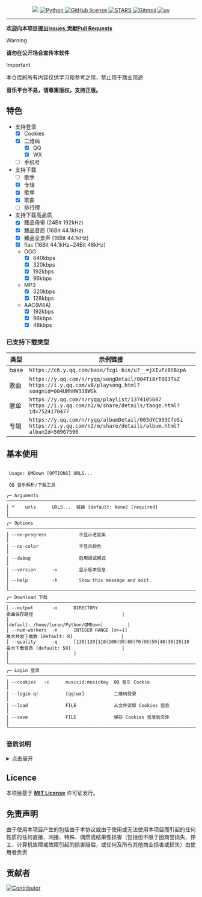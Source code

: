 <div align="center">
    <a>
        <img src="https://socialify.git.ci/luren-dc/QMDown/image?description=1&font=Source%20Code%20Pro&language=1&logo=https%3A%2F%2Fy.qq.com%2Fmediastyle%2Fmod%2Fmobile%2Fimg%2Flogo.svg&name=1&pattern=Overlapping%20Hexagons&theme=Auto"/>
    </a>
    <a href="https://www.python.org">
        <img src="https://img.shields.io/badge/Python-3.10|3.11|3.12-blue" alt="Python"/>
    </a>
    <a href="https://github.com/luren-dc/QMDown?tab=MIT-1-ov-file">
        <img src="https://img.shields.io/github/license/luren-dc/QMDown" alt="GitHub license"/>
    </a>
    <a href="https://github.com/luren-dc/QMDown/stargazers">
        <img src="https://img.shields.io/github/stars/luren-dc/QMDown?color=yellow&label=Github%20Stars" alt="STARS"/>
    </a>
    <a href="https://gitmoji.dev"><img alt="Gitmoji" src="https://img.shields.io/badge/gitmoji-%20😜%20😍-FFDD67?style=flat-square"></a>
    <a href="https://github.com/astral-sh/uv">
      <img src="https://img.shields.io/endpoint?url=https://raw.githubusercontent.com/astral-sh/uv/main/assets/badge/v0.json" alt="uv"/>
    </a>
</div>

---

**欢迎向本项目提出[Issues](https://github.com/luren-dc/QMDown/issues),贡献[Pull Requests](https://github.com/luren-dc/QMDown/pulls)**

> [!WARNING] 
> **请勿在公开场合宣传本软件**

> [!IMPORTANT]
> 本仓库的所有内容仅供学习和参考之用，禁止用于商业用途
>
> **音乐平台不易，请尊重版权，支持正版。**

## 特色

- 支持登录
  - [x] Cookies
  - [x] 二维码
    - [x] QQ
    - [x] WX
  - [ ] 手机号
- 支持下载
  - [ ] 歌手
  - [x] 专辑
  - [x] 歌单
  - [x] 歌曲
  - [ ] 排行榜
- 支持下载高品质
  - [x] 臻品母带 (24Bit 192kHz)
  - [x] 臻品音质 (16Bit 44.1kHz)
  - [x] 臻品全景声 (16Bit 44.1kHz)
  - [x] flac (16Bit 44.1kHz~24Bit 48kHz)
  - OGG
    - [x] 640kbps
    - [x] 320kbps
    - [x] 192kbps
    - [x] 96kbps
  - MP3
    - [x] 320kbps
    - [x] 128kbps
  - AAC(M4A)
    - [x] 192kbps
    - [x] 96kbps
    - [x] 48kbps

### 已支持下载类型

| 类型 | 示例链接                                                                                                                       |
| ---- | ------------------------------------------------------------------------------------------------------------------------------ |
| base | `https://c6.y.qq.com/base/fcgi-bin/u?__=jXIuFz8tBzpA`                                                                          |
| 歌曲 | `https://y.qq.com/n/ryqq/songDetail/004Ti8rT003TaZ` <br/> `https://i.y.qq.com/v8/playsong.html?songmid=004UMhHW33BWSk`         |
| 歌单 | `https://y.qq.com/n/ryqq/playlist/1374105607` <br/> `https://i.y.qq.com/n2/m/share/details/taoge.html?id=7524170477`           |
| 专辑 | `https://y.qq.com/n/ryqq/albumDetail/003dYC933CfoSi` <br/> `https://i.y.qq.com/n2/m/share/details/album.html?albumId=50967596` |

## 基本使用

```console
                                                                                                                    
 Usage: QMDown [OPTIONS] URLS...                                                                                    
                                                                                                                    
 QQ 音乐解析/下载工具                                                                                               
                                                                                                                    
╭─ Arguments ──────────────────────────────────────────────────────────────────────────────────────────────────────╮
│ *    urls      URLS...  链接 [default: None] [required]                                                          │
╰──────────────────────────────────────────────────────────────────────────────────────────────────────────────────╯
╭─ Options ────────────────────────────────────────────────────────────────────────────────────────────────────────╮
│ --no-progress            不显示进度条                                                                            │
│ --no-color               不显示颜色                                                                              │
│ --debug                  启用调试模式                                                                            │
│ --version      -v        显示版本信息                                                                            │
│ --help         -h        Show this message and exit.                                                             │
╰──────────────────────────────────────────────────────────────────────────────────────────────────────────────────╯
╭─ Download 下载 ──────────────────────────────────────────────────────────────────────────────────────────────────╮
│ --output       -o      DIRECTORY                                    歌曲保存路径                                 │
│                                                                     [default: /home/luren/Python/QMDown]         │
│ --num-workers  -n      INTEGER RANGE [x>=1]                         最大并发下载数 [default: 8]                  │
│ --quality      -q      [130|120|110|100|90|80|70|60|50|40|30|20|10  最大下载音质 [default: 50]                   │
│                        ]                                                                                         │
╰──────────────────────────────────────────────────────────────────────────────────────────────────────────────────╯
╭─ Login 登录 ─────────────────────────────────────────────────────────────────────────────────────────────────────╮
│ --cookies   -c      musicid:musickey  QQ 音乐 Cookie                                                             │
│ --login-qr          [qq|wx]           二维码登录                                                                 │
│ --load              FILE              从文件读取 Cookies 信息                                                    │
│ --save              FILE              保存 Cookies 信息到文件                                                    │
╰──────────────────────────────────────────────────────────────────────────────────────────────────────────────────╯
```

### 音质说明

<details>
<summary>点击展开</summary>

| 音频格式 | code |
| -------- | ---- |
| MASTER   | 130  |
| ATMOS_2  | 120  |
| ATMOS_51 | 110  |
| FLAC     | 100  |
| OGG_640  | 90   |
| OGG_320  | 80   |
| MP3_320  | 70   |
| OGG_192  | 60   |
| MP3_128  | 50   |
| OGG_96   | 40   |
| ACC_192  | 30   |
| ACC_96   | 20   |
| ACC_48   | 10   |

</details>

## Licence

本项目基于 **[MIT License](https://github.com/luren-dc/QMDown?tab=MIT-1-ov-file)** 许可证发行。

## 免责声明

由于使用本项目产生的包括由于本协议或由于使用或无法使用本项目而引起的任何性质的任何直接、间接、特殊、偶然或结果性损害（包括但不限于因商誉损失、停工、计算机故障或故障引起的损害赔偿，或任何及所有其他商业损害或损失）由使用者负责

## 贡献者

[![Contributor](https://contrib.rocks/image?repo=luren-dc/QMDown)](https://github.com/luren-dc/QMDown/graphs/contributors)
